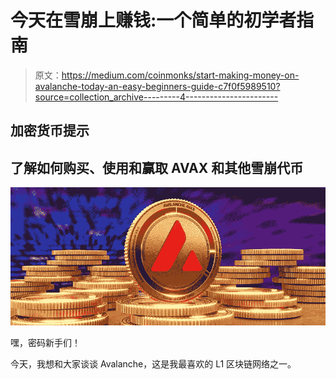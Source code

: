 # 今天在雪崩上赚钱:一个简单的初学者指南

> 原文：<https://medium.com/coinmonks/start-making-money-on-avalanche-today-an-easy-beginners-guide-c7f0f5989510?source=collection_archive---------4----------------------->

## 加密货币提示

## 了解如何购买、使用和赢取 AVAX 和其他雪崩代币

![](img/160e3f4f28855154fb9bddefc6f1042c.png)

嘿，密码新手们！

今天，我想和大家谈谈 Avalanche，这是我最喜欢的 L1 区块链网络之一。